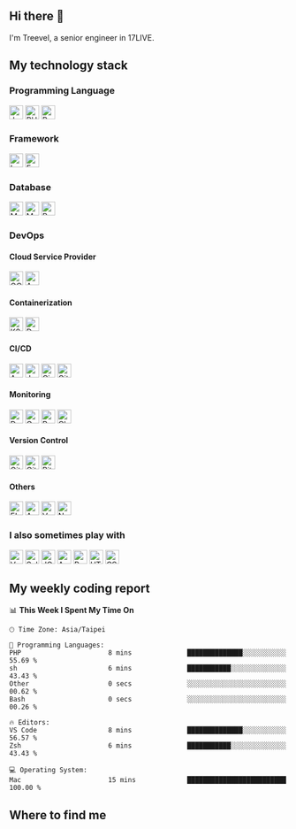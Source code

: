 ## Hi there 👋

I'm Treevel, a senior engineer in 17LIVE.

## My technology stack

### Programming Language

<div>
  <img src="https://img.shields.io/badge/JavaScript-282C34?logo=javascript" alt="JavaScript logo" title="JavaScript" height="25" />
  <img src="https://img.shields.io/badge/PHP-282C34?logo=php"               alt="PHP logo"        title="PHP"        height="25" />
  <img src="https://img.shields.io/badge/Python-282C34?logo=python"         alt="Python logo"     title="Python"     height="25" />
</div>

### Framework

<div>
  <img src="https://img.shields.io/badge/Laravel-282C34?logo=laravel" alt="Laravel logo" title="Laravel" height="25" />
  <img src="https://img.shields.io/badge/Express-282C34?logo=express" alt="Express logo" title="Express" height="25" />
</div>

### Database

<div>
  <img src="https://img.shields.io/badge/MySQL-282C34?logo=mysql"     alt="MySQL logo"   title="MySQL"   height="25" />
  <img src="https://img.shields.io/badge/MongoDB-282C34?logo=mongodb" alt="MongoDB logo" title="MongoDB" height="25" />
  <img src="https://img.shields.io/badge/Redis-282C34?logo=redis"     alt="Redis logo"   title="Redis"   height="25" />
</div>

### DevOps

<!-- 缺 table-->

#### Cloud Service Provider

<div>
  <img src="https://img.shields.io/badge/GCP-282C34?logo=googlecloud" alt="GCP logo" title="GCP" height="25" />
  <img src="https://img.shields.io/badge/AWS-282C34?logo=amazonaws"   alt="AWS logo" title="AWS" height="25" />
</div>

#### Containerization

<div>
  <img src="https://img.shields.io/badge/K8s-282C34?logo=kubernetes" alt="K8s logo"    title="K8s"    height="25" />
  <img src="https://img.shields.io/badge/Docker-282C34?logo=docker"  alt="Docker logo" title="Docker" height="25" />
</div>

#### CI/CD

<div>
  <img src="https://img.shields.io/badge/Argo-282C34?logo=argo"                    alt="Argo logo"           title="Argo"           height="25" />
  <img src="https://img.shields.io/badge/Jenkins-282C34?logo=jenkins"              alt="Jenkins logo"        title="Jenkins"        height="25" />
  <img src="https://img.shields.io/badge/CircleCI-282C34?logo=circleci"            alt="CircleCI logo"       title="CircleCI"       height="25" />
  <img src="https://img.shields.io/badge/GitHub_Actions-282C34?logo=githubactions" alt="GitHub Actions logo" title="GitHub Actions" height="25" />
</div>

#### Monitoring

<div>
  <img src="https://img.shields.io/badge/Datadog-282C34?logo=datadog"              alt="Datadog logo"          title="Datadog"          height="25" />
  <img src="https://img.shields.io/badge/Garafana-282C34?logo=grafana"             alt="Garafana logo"         title="Garafana"         height="25" />
  <img src="https://img.shields.io/badge/Prometheus-282C34?logo=prometheus"        alt="Prometheus logo"       title="Prometheus"       height="25" />
  <img src="https://img.shields.io/badge/Cloud_Monitoring-282C34?logo=googlecloud" alt="Cloud Monitoring logo" title="Cloud Monitoring" height="25" />
</div>

#### Version Control

<div>
  <img src="https://img.shields.io/badge/Git-282C34?logo=git"             alt="Git logo"       title="Git"       height="25" />
  <img src="https://img.shields.io/badge/GitHub-282C34?logo=github"       alt="GitHub logo"    title="GitHub"    height="25" />
  <img src="https://img.shields.io/badge/Bitbucket-282C34?logo=bitbucket" alt="Bitbucket logo" title="Bitbucket" height="25" />
</div>

#### Others

<div>
  <img src="https://img.shields.io/badge/ELK-282C34?logo=elasticstack" alt="ELK logo"     title="ELK"     height="25" />
  <img src="https://img.shields.io/badge/Ansible-282C34?logo=ansible"  alt="Ansible logo" title="Ansible" height="25" />
  <img src="https://img.shields.io/badge/Vault-282C34?logo=vault"      alt="Vault logo"   title="Vault"   height="25" />
  <img src="https://img.shields.io/badge/Nginx-282C34?logo=nginx"      alt="Nginx logo"   title="Nginx"   height="25" />
</div>

### I also sometimes play with

<div>
  <img src="https://img.shields.io/badge/Vue.js-282C34?logo=vuedotjs"     alt="Vue.js logo"    title="Vue.js"    height="25" />
  <img src="https://img.shields.io/badge/Selenium-282C34?logo=selenium"   alt="Selenium logo"  title="Selenium"  height="25" />
  <img src="https://img.shields.io/badge/JQuery-282C34?logo=jquery"       alt="JQuery logo"    title="JQuery"    height="25" />
  <img src="https://img.shields.io/badge/AngularJS-282C34?logo=angular"   alt="Angular logo"   title="Angular"   height="25" />
  <img src="https://img.shields.io/badge/Bootstrap-282C34?logo=bootstrap" alt="Bootstrap logo" title="Bootstrap" height="25" />
  <img src="https://img.shields.io/badge/HTML-282C34?logo=html5"          alt="HTML logo"      title="HTML"      height="25" />
  <img src="https://img.shields.io/badge/CSS-282C34?logo=css3"            alt="CSS logo"       title="CSS"       height="25" />
</div>

## My weekly coding report

<!--START_SECTION:waka-->
📊 **This Week I Spent My Time On** 

```text
🕑︎ Time Zone: Asia/Taipei

💬 Programming Languages: 
PHP                      8 mins              ██████████████░░░░░░░░░░░   55.69 % 
sh                       6 mins              ███████████░░░░░░░░░░░░░░   43.43 % 
Other                    0 secs              ░░░░░░░░░░░░░░░░░░░░░░░░░   00.62 % 
Bash                     0 secs              ░░░░░░░░░░░░░░░░░░░░░░░░░   00.26 % 

🔥 Editors: 
VS Code                  8 mins              ██████████████░░░░░░░░░░░   56.57 % 
Zsh                      6 mins              ███████████░░░░░░░░░░░░░░   43.43 % 

💻 Operating System: 
Mac                      15 mins             █████████████████████████   100.00 % 
```


<!--END_SECTION:waka-->

## Where to find me
